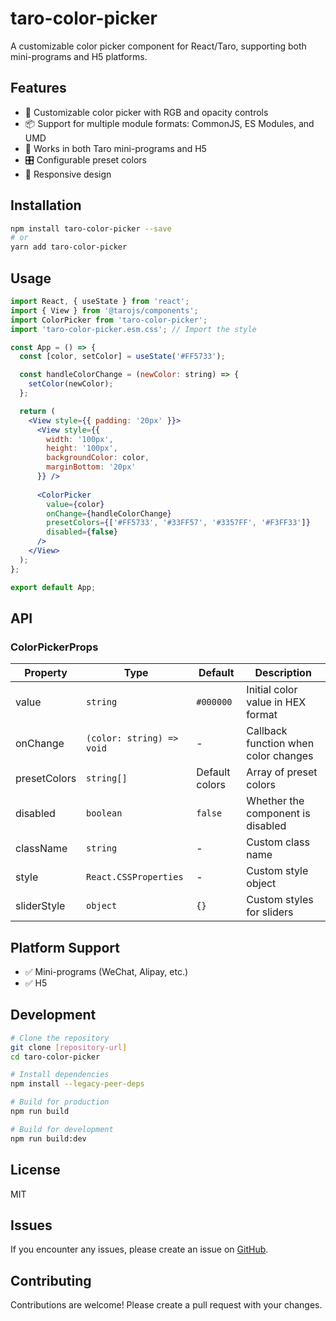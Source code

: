# taro-color-picker

A customizable color picker component for React/Taro, supporting both mini-programs and H5 platforms.

## Features

- 🎨 Customizable color picker with RGB and opacity controls
- 📦 Support for multiple module formats: CommonJS, ES Modules, and UMD
- 🎯 Works in both Taro mini-programs and H5
- 🎛️ Configurable preset colors
- 🎡 Responsive design

## Installation

```bash
npm install taro-color-picker --save
# or
yarn add taro-color-picker
```

## Usage

```jsx
import React, { useState } from 'react';
import { View } from '@tarojs/components';
import ColorPicker from 'taro-color-picker';
import 'taro-color-picker.esm.css'; // Import the style

const App = () => {
  const [color, setColor] = useState('#FF5733');

  const handleColorChange = (newColor: string) => {
    setColor(newColor);
  };

  return (
    <View style={{ padding: '20px' }}>
      <View style={{ 
        width: '100px', 
        height: '100px', 
        backgroundColor: color,
        marginBottom: '20px'
      }} />
  
      <ColorPicker 
        value={color} 
        onChange={handleColorChange} 
        presetColors={['#FF5733', '#33FF57', '#3357FF', '#F3FF33']}
        disabled={false}
      />
    </View>
  );
};

export default App;
```

## API

### ColorPickerProps


| Property     | Type                      | Default        | Description                          |
| ------------ | ------------------------- | -------------- | ------------------------------------ |
| value        | `string`                  | `#000000`      | Initial color value in HEX format    |
| onChange     | `(color: string) => void` | -              | Callback function when color changes |
| presetColors | `string[]`                | Default colors | Array of preset colors               |
| disabled     | `boolean`                 | `false`        | Whether the component is disabled    |
| className    | `string`                  | -              | Custom class name                    |
| style        | `React.CSSProperties`     | -              | Custom style object                  |
| sliderStyle  | `object`                  | `{}`           | Custom styles for sliders            |

## Platform Support

- ✅ Mini-programs (WeChat, Alipay, etc.)
- ✅ H5

## Development

```bash
# Clone the repository
git clone [repository-url]
cd taro-color-picker

# Install dependencies
npm install --legacy-peer-deps

# Build for production
npm run build

# Build for development
npm run build:dev
```

## License

MIT

## Issues

If you encounter any issues, please create an issue on [GitHub](https://github.com).

## Contributing

Contributions are welcome! Please create a pull request with your changes.
